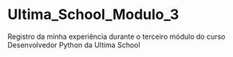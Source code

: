 # Ultima_School_Modulo_3
Registro da minha experiência durante o terceiro módulo do curso Desenvolvedor Python da Ultima School
